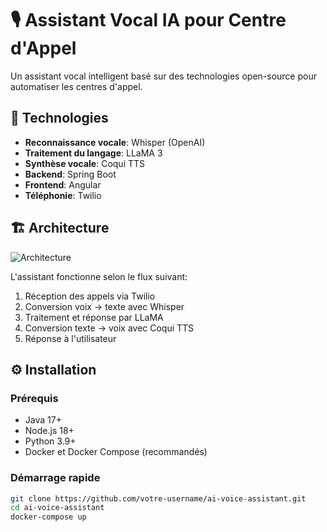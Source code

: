 # 🎙️ Assistant Vocal IA pour Centre d'Appel

Un assistant vocal intelligent basé sur des technologies open-source pour automatiser les centres d'appel.

## 🚀 Technologies

- **Reconnaissance vocale**: Whisper (OpenAI)
- **Traitement du langage**: LLaMA 3
- **Synthèse vocale**: Coqui TTS
- **Backend**: Spring Boot
- **Frontend**: Angular
- **Téléphonie**: Twilio

## 🏗️ Architecture

![Architecture](docs/images/architecture.png)

L'assistant fonctionne selon le flux suivant:
1. Réception des appels via Twilio
2. Conversion voix → texte avec Whisper
3. Traitement et réponse par LLaMA
4. Conversion texte → voix avec Coqui TTS
5. Réponse à l'utilisateur

## ⚙️ Installation

### Prérequis
- Java 17+
- Node.js 18+
- Python 3.9+
- Docker et Docker Compose (recommandés)

### Démarrage rapide
```bash
git clone https://github.com/votre-username/ai-voice-assistant.git
cd ai-voice-assistant
docker-compose up
